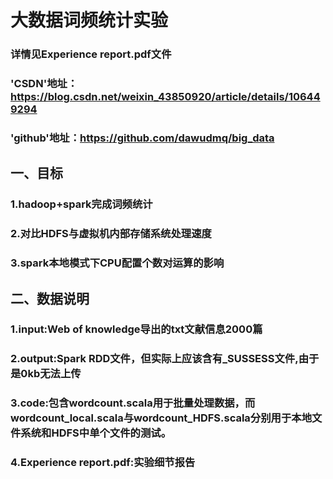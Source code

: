 # 大数据词频统计实验


### 详情见Experience report.pdf文件


### 'CSDN'地址：https://blog.csdn.net/weixin_43850920/article/details/106449294

### 'github'地址：https://github.com/dawudmq/big_data


##  一、目标


### 1.hadoop+spark完成词频统计

### 2.对比HDFS与虚拟机内部存储系统处理速度

### 3.spark本地模式下CPU配置个数对运算的影响


##  二、数据说明


### 1.input:Web of knowledge导出的txt文献信息2000篇

### 2.output:Spark RDD文件，但实际上应该含有_SUSSESS文件,由于是0kb无法上传

### 3.code:包含wordcount.scala用于批量处理数据，而wordcount_local.scala与wordcount_HDFS.scala分别用于本地文件系统和HDFS中单个文件的测试。

### 4.Experience report.pdf:实验细节报告


